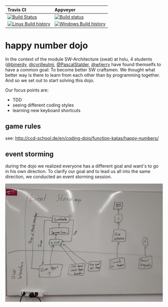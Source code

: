 | Travis CI | Appveyor
| :-------- | :-------
| [![Build Status](https://travis-ci.org/wtjerry/happyNumbersDojo.svg?branch=master)](https://travis-ci.org/wtjerry/happyNumbersDojo)| [![Build status](https://ci.appveyor.com/api/projects/status/b4l1a7qmjtfg3l95?svg=true)](https://ci.appveyor.com/project/wtjerry/happyNumbersDojo)
[![Linux Build history](https://buildstats.info/travisci/chart/wtjerry/happyNumbersDojo?branch=master&includeBuildsFromPullRequest=false)](https://travis-ci.org/wtjerry/happyNumbersDojo/builds?branch=master) | [![Windows Build history](https://buildstats.info/appveyor/chart/wtjerry/happyNumbersDojo?branch=master&includeBuildsFromPullRequest=false)](https://ci.appveyor.com/project/wtjerry/happyNumbersDojo/history?branch=master)

# happy number dojo

In the context of the module SW-Architecture (swat) at hslu, 4 students ([@binerdy](https://github.com/binerdy), [@cyrilleulmi](https://github.com/cyrilleulmi), [@PascalStalder](https://github.com/PascalStalder), [@wtjerry](https://github.com/wtjerry) have found themselfs to have a common goal: To become better SW craftsmen.
We thought what better way is there to learn from each other than by programming together. And so we set out to start solving this dojo.

Our focus points are:
- TDD
- seeing different coding styles
- learning new keyboard shortcuts

## game rules
see: http://ccd-school.de/en/coding-dojo/function-katas/happy-numbers/

## event storming

during the dojo we realized everyone has a different goal and want's to go in his own direction. To clarify our goal and to lead us all into the same direction, we conducted an event storming session.

![Event Storming](./img/swat_event_storming.jpg "One whiteboard to lead us all!")
